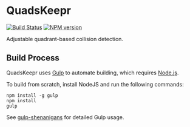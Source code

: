 <!-- {{Top}} -->
# QuadsKeepr
[![Build Status](https://travis-ci.org/FullScreenShenanigans/QuadsKeepr.svg?branch=master)](https://travis-ci.org/FullScreenShenanigans/QuadsKeepr)
[![NPM version](https://badge.fury.io/js/quadskeepr.svg)](http://badge.fury.io/js/quadskeepr)

Adjustable quadrant-based collision detection.
<!-- {{/Top}} -->

<!-- {{Builds}} -->
## Build Process

QuadsKeepr uses [Gulp](http://gulpjs.com/) to automate building, which requires [Node.js](http://node.js.org).

To build from scratch, install NodeJS and run the following commands:

```
npm install -g gulp
npm install
gulp
```



See [gulp-shenanigans](https://github.com/FullScreenShenanigans/gulp-shenanigans) for detailed Gulp usage.
<!-- {{/Builds}} -->
